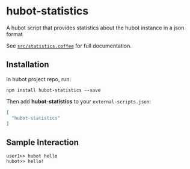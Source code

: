 # hubot-statistics

A hubot script that provides statistics about the hubot instance in a json format

See [`src/statistics.coffee`](src/statistics.coffee) for full documentation.

## Installation

In hubot project repo, run:

`npm install hubot-statistics --save`

Then add **hubot-statistics** to your `external-scripts.json`:

```json
[
  "hubot-statistics"
]
```

## Sample Interaction

```
user1>> hubot hello
hubot>> hello!
```
